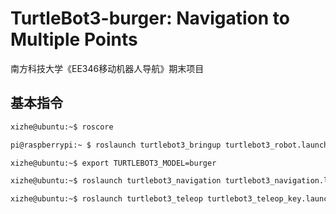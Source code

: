 # TurtleBot3-burger: Navigation to Multiple Points

南方科技大学《EE346移动机器人导航》期末项目

## 基本指令

```bash
xizhe@ubuntu:~$ roscore
```

```bash
pi@raspberrypi:~ $ roslaunch turtlebot3_bringup turtlebot3_robot.launch
```

```bash
xizhe@ubuntu:~$ export TURTLEBOT3_MODEL=burger
```

```bash
xizhe@ubuntu:~$ roslaunch turtlebot3_navigation turtlebot3_navigation.launch map_file:=$HOME/mmap.yaml
```

```bash
xizhe@ubuntu:~$ roslaunch turtlebot3_teleop turtlebot3_teleop_key.launch
```
